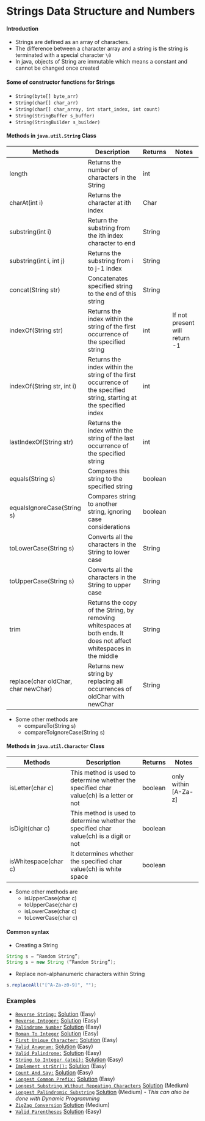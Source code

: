 # Strings Data Structure and Numbers

#### Introduction
- Strings are defined as an array of characters. 
- The difference between a character array and a string is the string is terminated with a special character `\0`
- In java, objects of String are immutable which means a constant and cannot be changed once created

#### Some of constructor functions for Strings
- `String(byte[] byte_arr)`
- `String(char[] char_arr)`
- `String(char[] char_array, int start_index, int count)`
- `String(StringBuffer s_buffer)`
- `String(StringBuilder s_builder)`

#### Methods in `java.util.String` Class
| Methods | Description | Returns | Notes | 
| ------- | ----------- | ------- | ---- |
| length | Returns the number of characters in the String | int | 
| charAt(int i) | Returns the character at ith index | Char | 
| substring(int i) | Return the substring from the ith  index character to end | String | 
| substring(int i, int j) | Returns the substring from i to j-1 index | String |
| concat(String str) | Concatenates specified string to the end of this string | String |
| indexOf(String str) | Returns the index within the string of the first occurrence of the specified string | int | If not present will return -1 |
| indexOf(String str, int i) | Returns the index within the string of the first occurrence of the specified string, starting at the specified index | int |
| lastIndexOf(String str) | Returns the index within the string of the last occurrence of the specified string | int |
| equals(String s) | Compares this string to the specified string | boolean |
| equalsIgnoreCase(String s) | Compares string to another string, ignoring case considerations | boolean |
| toLowerCase(String s) | Converts all the characters in the String to lower case | String
| toUpperCase(String s) | Converts all the characters in the String to upper case | String
| trim | Returns the copy of the String, by removing whitespaces at both ends. It does not affect whitespaces in the middle | String
| replace(char oldChar, char newChar) | Returns new string by replacing all occurrences of oldChar with newChar | String

- Some other methods are
    - compareTo(String s)
    - compareToIgnoreCase(String s)
    
#### Methods in `java.util.Character` Class
| Methods | Description | Returns | Notes | 
| ------- | ----------- | ------- | ---- | 
| isLetter(char c) | This method is used to determine whether the specified char value(ch) is a letter or not | boolean | only within [A-Za-z] |
| isDigit(char c) | This method is used to determine whether the specified char value(ch) is a digit or not | boolean |
| isWhitespace(char c) | It determines whether the specified char value(ch) is white space | boolean |

- Some other methods are
    - isUpperCase(char c)
    - toUpperCase(char c)
    - isLowerCase(char c)
    - toLowerCase(char c) 


#### Common syntax
- Creating a String
```java
String s = “Random String”;
String s = new String (“Random String”);
```

- Replace non-alphanumeric characters within String
```java
s.replaceAll("[^A-Za-z0-9]", "");
``` 

### Examples
- [`Reverse String:`](https://leetcode.com/problems/reverse-string/) [Solution](./src/practice/examples/ReverseString.java) (Easy)
- [`Reverse Integer:`](https://leetcode.com/problems/reverse-integer/) [Solution](./src/practice/examples/ReverseInteger.java) (Easy)
- [`Palindrome Number`](https://leetcode.com/problems/palindrome-number/) [Solution](./src/practice/examples/PalindromeNumber.java) (Easy)
- [`Roman To Integer`](https://leetcode.com/problems/roman-to-integer/) [Solution](./src/practice/examples/RomanToInteger.java) (Easy)
- [`First Unique Character:`](https://leetcode.com/problems/first-unique-character-in-a-string/) [Solution](./src/practice/examples/FirstUniqueChar.java) (Easy)
- [`Valid Anagram:`](https://leetcode.com/problems/valid-anagram/) [Solution](./src/practice/examples/ValidAnagram.java) (Easy)
- [`Valid Palindrome:`](https://leetcode.com/problems/valid-palindrome/) [Solution](./src/practice/examples/ValidPalindrome.java) (Easy)
- [`String to Integer (atoi):`](https://leetcode.com/problems/string-to-integer-atoi/) [Solution](./src/practice/examples/StringToInteger.java) (Easy)
- [`Implement strStr():`](https://leetcode.com/problems/implement-strstr/) [Solution](./src/practice/examples/IndexOfSubStr.java) (Easy)
- [`Count And Say:`](https://leetcode.com/problems/count-and-say/) [Solution](./src/practice/examples/CountAndSay.java) (Easy)
- [`Longest Common Prefix:`](https://leetcode.com/problems/longest-common-prefix/) [Solution](./src/practice/examples/LongestCommonPrefix.java) (Easy)
- [`Longest Substring Without Repeating Characters`](https://leetcode.com/problems/longest-substring-without-repeating-characters/) [Solution](./src/practice/examples/LongestUniqueSubString.java) (Medium)
- [`Longest Palindromic Substring`](https://leetcode.com/problems/longest-palindromic-substring/) [Solution](./src/practice/examples/LongestPalindromicSubString.java) (Medium) - *This can also be done with Dynamic Programming*
- [`ZigZag Conversion`](https://leetcode.com/problems/zigzag-conversion/) [Solution](./src/practice/examples/ZigZagConversation.java) (Medium)
- [`Valid Parentheses`](https://leetcode.com/problems/valid-parentheses/) [Solution](./src/practice/examples/ValidParentheses.java) (Easy)

